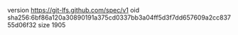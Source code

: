 version https://git-lfs.github.com/spec/v1
oid sha256:6bf86a120a30890191a375cd0337bb3a04ff5d3f7dd657609a2cc83755d06f32
size 1905
